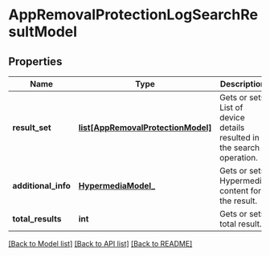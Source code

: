 # AppRemovalProtectionLogSearchResultModel

## Properties
Name | Type | Description | Notes
------------ | ------------- | ------------- | -------------
**result_set** | [**list[AppRemovalProtectionModel]**](AppRemovalProtectionModel.md) | Gets or sets List of device details resulted in the search operation. | [optional] 
**additional_info** | [**HypermediaModel_**](HypermediaModel_.md) | Gets or sets Hypermedia content for the result. | [optional] 
**total_results** | **int** | Gets or sets total result. | [optional] 

[[Back to Model list]](../README.md#documentation-for-models) [[Back to API list]](../README.md#documentation-for-api-endpoints) [[Back to README]](../README.md)


